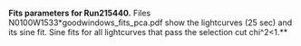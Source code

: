 **Fits parameters for Run215440.** 
Files  N0100W1533*goodwindows_fits_pca.pdf show the lightcurves (25 sec) and its sine fit. 
Sine fits for all lightcurves that pass the selection cut chi^2<1.**
